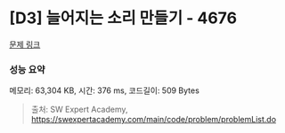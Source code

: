 # [D3] 늘어지는 소리 만들기 - 4676 

[문제 링크](https://swexpertacademy.com/main/code/problem/problemDetail.do?contestProbId=AWRKWITqfvIDFAV8) 

### 성능 요약

메모리: 63,304 KB, 시간: 376 ms, 코드길이: 509 Bytes



> 출처: SW Expert Academy, https://swexpertacademy.com/main/code/problem/problemList.do